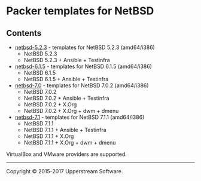 # Packer templates for NetBSD

## Contents

* [netbsd-5.2.3](netbsd-5.2.3/README.mdown) - templates for NetBSD
  5.2.3 (amd64/i386)
    * NetBSD 5.2.3
    * NetBSD 5.2.3 + Ansible + Testinfra
* [netbsd-6.1.5](netbsd-6.1.5/README.mdown) - templates for NetBSD
  6.1.5 (amd64/i386)
    * NetBSD 6.1.5
    * NetBSD 6.1.5 + Ansible + Testinfra
* [netbsd-7.0](netbsd-7.0/README.mdown) - templates for NetBSD 7.0.2
  (amd64/i386)
    * NetBSD 7.0.2
    * NetBSD 7.0.2 + Ansible + Testinfra
    * NetBSD 7.0.2 + X.Org
    * NetBSD 7.0.2 + X.Org + dwm + dmenu
* [netbsd-7.1](netbsd-7.1/README.mdown) - templates for NetBSD 7.1.1
  (amd64/i386)
    * NetBSD 7.1.1
    * NetBSD 7.1.1 + Ansible + Testinfra
    * NetBSD 7.1.1 + X.Org
    * NetBSD 7.1.1 + X.Org + dwm + dmenu

VirtualBox and VMware providers are supported.

- - -

Copyright &copy; 2015-2017 Upperstream Software.
